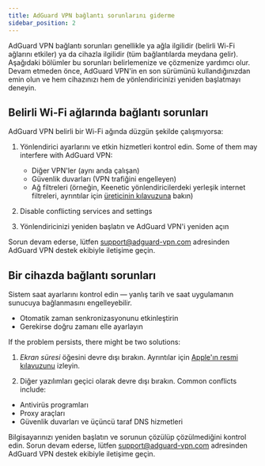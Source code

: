 ```yaml
---
title: AdGuard VPN bağlantı sorunlarını giderme
sidebar_position: 2
---
```


AdGuard VPN bağlantı sorunları genellikle ya ağla ilgilidir (belirli Wi-Fi ağlarını etkiler) ya da cihazla ilgilidir (tüm bağlantılarda meydana gelir). Aşağıdaki bölümler bu sorunları belirlemenize ve çözmenize yardımcı olur. Devam etmeden önce, AdGuard VPN'in en son sürümünü kullandığınızdan emin olun ve hem cihazınızı hem de yönlendiricinizi yeniden başlatmayı deneyin.

## Belirli Wi-Fi ağlarında bağlantı sorunları

AdGuard VPN belirli bir Wi-Fi ağında düzgün şekilde çalışmıyorsa:

1. Yönlendirici ayarlarını ve etkin hizmetleri kontrol edin. Some of them may interfere with AdGuard VPN:

    - Diğer VPN'ler (aynı anda çalışan)
    - Güvenlik duvarları (VPN trafiğini engelleyen)
    - Ağ filtreleri (örneğin, Keenetic yönlendiricilerdeki yerleşik internet filtreleri, ayrıntılar için [üreticinin kılavuzuna](https://help.keenetic.com/hc/en-us/articles/4415711575698-Content-filtering-and-ad-blocking-options) bakın)

2. Disable conflicting services and settings

3. Yönlendiricinizi yeniden başlatın ve AdGuard VPN'i yeniden açın

Sorun devam ederse, lütfen support@adguard-vpn.com adresinden AdGuard VPN destek ekibiyle iletişime geçin.

## Bir cihazda bağlantı sorunları

Sistem saat ayarlarını kontrol edin — yanlış tarih ve saat uygulamanın sunucuya bağlanmasını engelleyebilir.

- Otomatik zaman senkronizasyonunu etkinleştirin
- Gerekirse doğru zamanı elle ayarlayın

If the problem persists, there might be two solutions:

1. _Ekran süresi_ öğesini devre dışı bırakın. Ayrıntılar için [Apple'ın resmi kılavuzunu](https://support.apple.com/ru-ru/guide/mac-help/mchl7a0a2743/15.0/mac/15.0) izleyin.

2. Diğer yazılımları geçici olarak devre dışı bırakın. Common conflicts include:

- Antivirüs programları
- Proxy araçları
- Güvenlik duvarları ve üçüncü taraf DNS hizmetleri

Bilgisayarınızı yeniden başlatın ve sorunun çözülüp çözülmediğini kontrol edin. Sorun devam ederse, lütfen support@adguard-vpn.com adresinden AdGuard VPN destek ekibiyle iletişime geçin.
